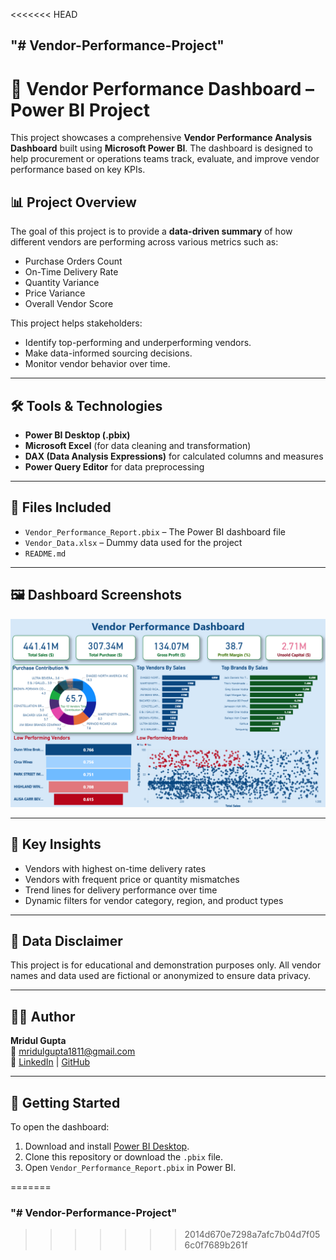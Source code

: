 <<<<<<< HEAD
## "# Vendor-Performance-Project" 
# 🧾 Vendor Performance Dashboard – Power BI Project

This project showcases a comprehensive **Vendor Performance Analysis Dashboard** built using **Microsoft Power BI**. The dashboard is designed to help procurement or operations teams track, evaluate, and improve vendor performance based on key KPIs.

## 📊 Project Overview

The goal of this project is to provide a **data-driven summary** of how different vendors are performing across various metrics such as:

- Purchase Orders Count
- On-Time Delivery Rate
- Quantity Variance
- Price Variance
- Overall Vendor Score

This project helps stakeholders:
- Identify top-performing and underperforming vendors.
- Make data-informed sourcing decisions.
- Monitor vendor behavior over time.

---

## 🛠 Tools & Technologies

- **Power BI Desktop (.pbix)**
- **Microsoft Excel** (for data cleaning and transformation)
- **DAX (Data Analysis Expressions)** for calculated columns and measures
- **Power Query Editor** for data preprocessing

---

## 📂 Files Included

- `Vendor_Performance_Report.pbix` – The Power BI dashboard file
- `Vendor_Data.xlsx` – Dummy data used for the project
- `README.md` 

---

## 🖼️ Dashboard Screenshots

![Dashboard Screenshot](disp.png)




---

## 📌 Key Insights

- Vendors with highest on-time delivery rates
- Vendors with frequent price or quantity mismatches
- Trend lines for delivery performance over time
- Dynamic filters for vendor category, region, and product types

---

## 🔐 Data Disclaimer

This project is for educational and demonstration purposes only. All vendor names and data used are fictional or anonymized to ensure data privacy.

---

## 👨‍💻 Author

**Mridul Gupta**  
📧 [mridulgupta1811@gmail.com](mailto:mridulgupta1811@gmail.com)  
🔗 [LinkedIn](https://www.linkedin.com/in/mridulgupta18) | [GitHub](https://github.com/gupta1811)

---

## 🚀 Getting Started

To open the dashboard:
1. Download and install [Power BI Desktop](https://powerbi.microsoft.com/desktop/).
2. Clone this repository or download the `.pbix` file.
3. Open `Vendor_Performance_Report.pbix` in Power BI.

=======
### "# Vendor-Performance-Project" 
>>>>>>> 2014d670e7298a7afc7b04d7f056c0f7689b261f
